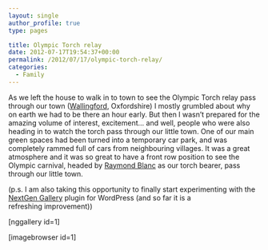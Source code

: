 ```yaml
---
layout: single
author_profile: true
type: pages

title: Olympic Torch relay
date: 2012-07-17T19:54:37+00:00
permalink: /2012/07/17/olympic-torch-relay/
categories:
  - Family
---
```

As we left the house to walk in to town to see the Olympic Torch relay pass through our town (<a title="Wallingford" href="http://en.wikipedia.org/wiki/Wallingford,_Oxfordshire" target="_blank">Wallingford</a>, Oxfordshire) I mostly grumbled about why on earth we had to be there an hour early. But then I wasn&#8217;t prepared for the amazing volume of interest, excitement&#8230; and well, people who were also heading in to watch the torch pass through our little town. One of our main green spaces had been turned into a temporary car park, and was completely rammed full of cars from neighbouring villages. It was a great atmosphere and it was so great to have a front row position to see the Olympic carnival, headed by <a title="Raymond Blanc" href="http://www.manoir.com/web/olem/le_manoir.jsp" target="_blank">Raymond Blanc</a> as our torch bearer, pass through our little town.

(p.s. I am also taking this opportunity to finally start experimenting with the <a title="NextGen Gallery" href="http://www.nextgen-gallery.com/" target="_blank">NextGen Gallery</a> plugin for WordPress (and so far it is a refreshing improvement))

[nggallery id=1]

[imagebrowser id=1]

&nbsp;

&nbsp;
